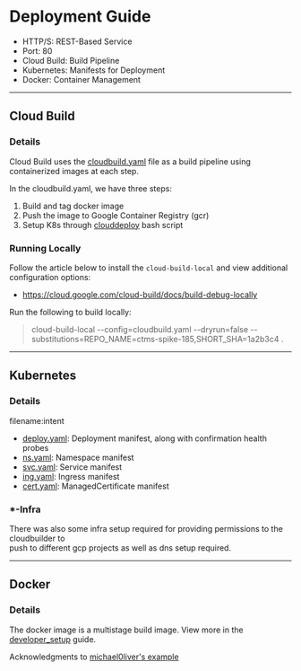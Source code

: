 # Deployment Guide

- HTTP/S: REST-Based Service
- Port: 80
- Cloud Build: Build Pipeline
- Kubernetes: Manifests for Deployment
- Docker: Container Management

---
## Cloud Build
### Details
Cloud Build uses the [cloudbuild.yaml](../cloudbuild.yaml) file as a build pipeline using containerized images at each step.

In the cloudbuild.yaml, we have three steps:
1. Build and tag docker image
2. Push the image to Google Container Registry (gcr)
3. Setup K8s through [clouddeploy](../clouddeploy) bash script

### Running Locally
Follow the article below to install the `cloud-build-local` and view additional configuration options:
- https://cloud.google.com/cloud-build/docs/build-debug-locally

Run the following to build locally:
> cloud-build-local --config=cloudbuild.yaml --dryrun=false --substitutions=REPO_NAME=ctms-spike-185,SHORT_SHA=1a2b3c4 .
---
## Kubernetes
### Details
filename:intent
- [deploy.yaml](../k8s/deploy.yaml): Deployment manifest, along with confirmation health probes
- [ns.yaml](../k8s/ns.yaml): Namespace manifest
- [svc.yaml](../k8s/svc.yaml): Service manifest
- [ing.yaml](../k8s/ing.yaml): Ingress manifest
- [cert.yaml](../k8s/cert.yaml): ManagedCertificate manifest

### *-Infra
There was also some infra setup required for providing permissions to the cloudbuilder to \
push to different gcp projects as well as dns setup required.

---
## Docker
### Details
The docker image is a multistage build image.
View more in the [developer_setup](developer_setup.md) guide.

Acknowledgments to [michael0liver's example](https://github.com/michael0liver/python-poetry-docker-example)
